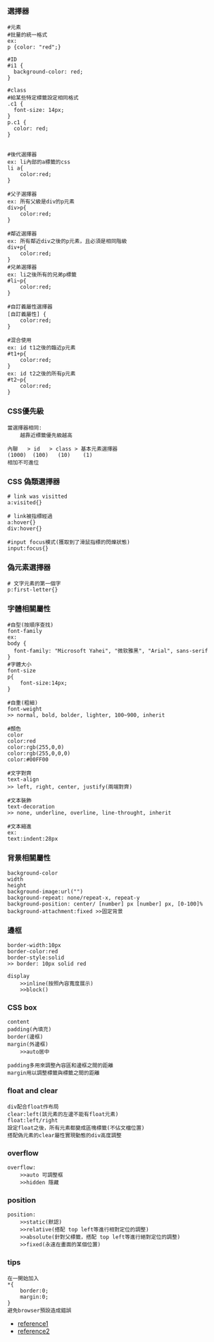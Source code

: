 ### 選擇器
```
#元素
#批量的統一格式
ex:
p {color: "red";}

#ID
#i1 {
  background-color: red;
}

#class
#給某些特定標籤設定相同格式
.c1 {
  font-size: 14px;
}
p.c1 {
  color: red;
}


#後代選擇器
ex: li內部的a標籤的css
li a{
    color:red;
}

#父子選擇器
ex: 所有父級是div的p元素
div>p{
    color:red;
}

#鄰近選擇器
ex: 所有鄰近div之後的p元素，且必須是相同階級
div+p{
    color:red;
}
#兄弟選擇器
ex: li之後所有的兄弟p標籤
#li~p{
    color:red;
}

#自訂義屬性選擇器
[自訂義屬性] {
    color:red;
}

#混合使用
ex: id t1之後的臨近p元素
#t1+p{
    color:red;
}
ex: id t2之後的所有p元素
#t2~p{
    color:red;
}

```

### CSS優先級
```
當選擇器相同:
    越靠近標籤優先級越高

內聯   > id   > class > 基本元素選擇器
(1000)  (100)   (10)    (1)
相加不可進位

```

### CSS 偽類選擇器
```
# link was visitted
a:visited{}

# link被指標經過
a:hover{}
div:hover{}

#input focus模式(獲取到了滑鼠指標的閃爍狀態)
input:focus{}

```

### 偽元素選擇器
```
# 文字元素的第一個字
p:first-letter{}

```

### 字體相關屬性
```
#自型(按順序查找)
font-family
ex:
body {
  font-family: "Microsoft Yahei", "微软雅黑", "Arial", sans-serif
}
#字體大小
font-size
p{
    font-size:14px;
}

#自重(粗細)
font-weight
>> normal, bold, bolder, lighter, 100~900, inherit

#顏色
color
color:red
color:rgb(255,0,0)
color:rgb(255,0,0,0)
color:#00FF00

#文字對齊
text-align
>> left, right, center, justify(兩端對齊)

#文本裝飾
text-decoration
>> none, underline, overline, line-throught, inherit

#文本縮進
ex:
text:indent:28px

```

### 背景相關屬性
```
background-color
width
height
background-image:url("")
background-repeat: none/repeat-x, repeat-y
background-position: center/ [number] px [number] px, [0-100]%
background-attachment:fixed >>固定背景
```

### 邊框
```
border-width:10px
border-color:red
border-style:solid
>> border: 10px solid red

display
    >>inline(按照內容寬度展示)
    >>block()
```

### CSS box
```
content
padding(內填充)
border(邊框)
margin(外邊框)
    >>auto居中

padding多用來調整內容區和邊框之間的距離
margin用以調整標籤與標籤之間的距離

```

### float and clear
```
div配合float作布局
clear:left(該元素的左邊不能有float元素)
float:left/right
設定float之後，所有元素都變成區塊標籤(不佔文檔位置)
搭配偽元素的clear屬性實現動態的div高度調整
```

### overflow
```
overflow:
    >>auto 可調整框
    >>hidden 隱藏

```
### position
```
position:
    >>static(默認)
    >>relative(搭配 top left等進行相對定位的調整)
    >>absolute(針對父標籤，搭配 top left等進行絕對定位的調整)
    >>fixed(永遠在畫面的某個位置)
```


### tips
```
在一開始加入
*{
    border:0;
    margin:0;   
}
避免browser預設造成錯誤
```



* [reference1](https://www.cnblogs.com/liwenzhou/p/7999532.html)
* [reference2](https://developer.mozilla.org/zh-CN/docs/Web/CSS/Descendant_combinator)

